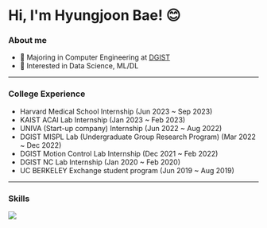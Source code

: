 # Hi, I'm Hyungjoon Bae! 😊

### About me

* 🚀 Majoring in Computer Engineering at [DGIST](https://dgist.ac.kr/;jsessionid=2F85638F6224C216BAD3289F5647F962) 
* 👀 Interested in Data Science, ML/DL


---

### College Experience

* Harvard Medical School Internship      (Jun 2023 ~ Sep 2023)
* KAIST ACAI Lab Internship (Jan 2023 ~ Feb 2023)
* UNIVA (Start-up company) Internship (Jun 2022 ~ Aug 2022)
* DGIST MISPL Lab (Undergraduate Group Research Program) (Mar 2022 ~ Dec 2022)
* DGIST Motion Control Lab Internship (Dec 2021 ~ Feb 2022)
* DGIST NC Lab Internship (Jan 2020 ~ Feb 2020)
* UC BERKELEY Exchange student program (Jun 2019 ~ Aug 2019)

---

### Skills

<p>
  <img src="https://img.shields.io/badge/Swift-F05138?style=flat-square&logo=Swift&logoColor=white"/>
</p>
